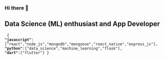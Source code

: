 ### Hi there 👋
## Data Science (ML) enthusiast and App Developer

<code> {
<strong>"javascript"</strong>:["react","node_js","mongodb","mongoose","react_native","express_js"],
<strong>"python"</strong>:["data_science","machine_learning","flask"],
<strong>"dart"</strong>:["flutter"]
}
</code>
